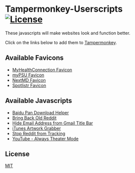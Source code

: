 # Tampermonkey-Userscripts [![License](https://img.shields.io/badge/License-MIT-blue.svg)](https://github.com/MrBukLau/Tampermonkey-Userscripts/blob/master/LICENSE)
These javascripts will make websites look and function better.

Click on the links below to add them to [Tampermonkey](https://chrome.google.com/webstore/detail/dhdgffkkebhmkfjojejmpbldmpobfkfo).

## Available Favicons
* [MyHealthConnection Favicon](https://github.com/MrBukLau/Tampermonkey-Userscripts/raw/master/myhealthconnection_favicon.user.js)
* [myPSU Favicon](https://github.com/MrBukLau/Tampermonkey-Userscripts/raw/master/mypsu_favicon.user.js)
* [NextMD Favicon](https://github.com/MrBukLau/Tampermonkey-Userscripts/raw/master/nextmd_favicon.user.js)
* [Spotlistr Favicon](https://github.com/MrBukLau/Tampermonkey-Userscripts/raw/master/spotlistr_favicon.user.js)

## Available Javascripts
* [Baidu Pan Download Helper](https://github.com/MrBukLau/Tampermonkey-Userscripts/raw/master/baidu_pan_download_helper.user.js)
* [Bring Back Old Reddit](https://github.com/MrBukLau/Tampermonkey-Userscripts/raw/master/bring_back_old_reddit.user.js)
* [Hide Email Address from Gmail Title Bar](https://github.com/MrBukLau/Tampermonkey-Userscripts/raw/master/hide_gmail.user.js)
* [iTunes Artwork Grabber](https://github.com/MrBukLau/Tampermonkey-Userscripts/raw/master/itunes_artwork_grabber.user.js)
* [Stop Reddit from Tracking](https://github.com/MrBukLau/Tampermonkey-Userscripts/raw/master/stop_reddit_from_tracking.user.js)
* [YouTube - Always Theater Mode](https://github.com/MrBukLau/Tampermonkey-Userscripts/raw/master/youtube_always_theater_mode.user.js)

## License
[MIT](https://github.com/MrBukLau/Tampermonkey-Userscripts/blob/master/LICENSE)
